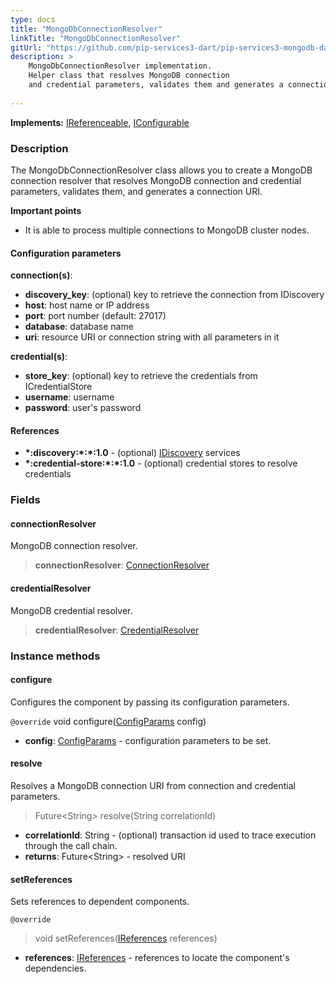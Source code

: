 ```yaml
---
type: docs
title: "MongoDbConnectionResolver"
linkTitle: "MongoDbConnectionResolver"
gitUrl: "https://github.com/pip-services3-dart/pip-services3-mongodb-dart"
description: >
    MongoDbConnectionResolver implementation.
    Helper class that resolves MongoDB connection
    and credential parameters, validates them and generates a connection URI.
  
---
```


**Implements:** [IReferenceable](../../../commons/refer/ireferenceable), [IConfigurable](../../../commons/config/iconfigurable)

### Description

The MongoDbConnectionResolver class allows you to create a MongoDB connection resolver that resolves MongoDB connection and credential parameters, validates them, and generates a connection URI.

**Important points**

-  It is able to process multiple connections to MongoDB cluster nodes.

#### Configuration parameters

**connection(s)**:
- **discovery_key**: (optional) key to retrieve the connection from IDiscovery
- **host**: host name or IP address
- **port**: port number (default: 27017)
- **database**: database name
- **uri**: resource URI or connection string with all parameters in it

**credential(s)**:
- **store_key**: (optional) key to retrieve the credentials from ICredentialStore
- **username**: username
- **password**: user's password

#### References
- **\*:discovery:\*:\*:1.0** - (optional) [IDiscovery](../../../components/connect/idiscovery) services
- **\*:credential-store:\*:\*:1.0** - (optional) credential stores to resolve credentials


### Fields

<span class="hide-title-link">

#### connectionResolver
MongoDB connection resolver.
> **connectionResolver**: [ConnectionResolver](../../../components/connect/connection_resolver) 

#### credentialResolver
MongoDB credential resolver.
> **credentialResolver**: [CredentialResolver](../../../components/auth/credential_resolver) 

</span>


### Instance methods

#### configure
Configures the component by passing its configuration parameters.

`@override`
void configure([ConfigParams](../../../commons/config/config_params) config)
- **config**: [ConfigParams](../../../commons/config/config_params) - configuration parameters to be set.


#### resolve
Resolves a MongoDB connection URI from connection and credential parameters.

> Future\<String\> resolve(String correlationId)

- **correlationId**: String - (optional) transaction id used to trace execution through the call chain.
- **returns**: Future\<String\> - resolved URI

#### setReferences
Sets references to dependent components.

`@override`
> void setReferences([IReferences](../../../commons/refer/ireferences) references)

- **references**: [IReferences](../../../commons/refer/ireferences) - references to locate the component's dependencies.
